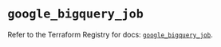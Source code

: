 # `google_bigquery_job`

Refer to the Terraform Registry for docs: [`google_bigquery_job`](https://registry.terraform.io/providers/hashicorp/google-beta/6.37.0/docs/resources/google_bigquery_job).
